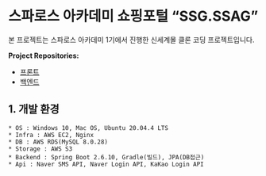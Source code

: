 # 스파로스 아카데미 쇼핑포털 “SSG.SSAG”
 
 본 프로젝트는 스파로스 아카데미 1기에서 진행한 신세계몰 클론 코딩 프로젝트입니다.

**Project Repositories:**  
- [프론트](https://github.com/Im-hass/SSG_SSAG_FE)
- [백엔드](https://github.com/K-J-HYEON/SSG_SSAG_BE)

## 1. 개발 환경
```
* OS : Windows 10, Mac OS, Ubuntu 20.04.4 LTS
* Infra : AWS EC2, Nginx
* DB : AWS RDS(MySQL 8.0.28)
* Storage : AWS S3
* Backend : Spring Boot 2.6.10, Gradle(빌드), JPA(DB접근)
* Api : Naver SMS API, Naver Login API, KaKao Login API
```

